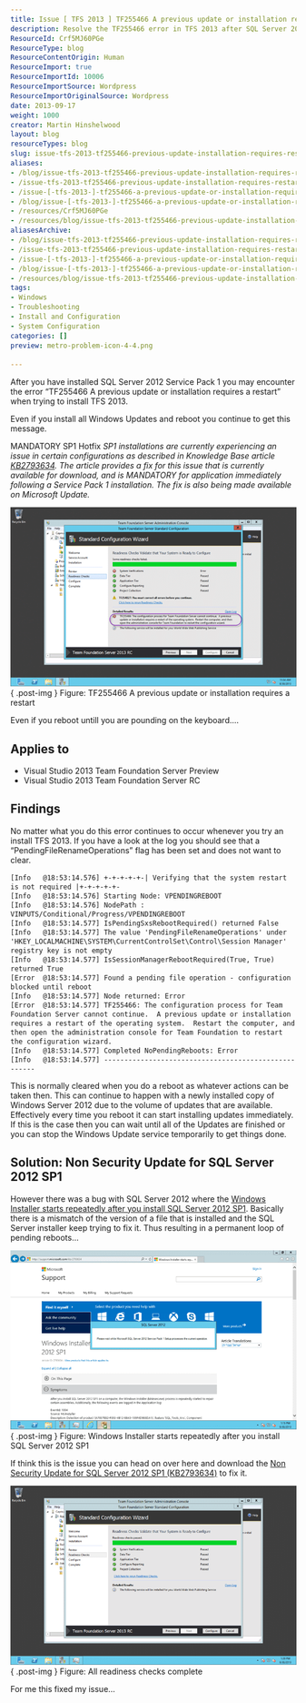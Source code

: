 ```yaml
---
title: Issue [ TFS 2013 ] TF255466 A previous update or installation requires a restart
description: Resolve the TF255466 error in TFS 2013 after SQL Server 2012 SP1 installation. Discover solutions to clear pending reboots and ensure smooth setup.
ResourceId: Crf5MJ60PGe
ResourceType: blog
ResourceContentOrigin: Human
ResourceImport: true
ResourceImportId: 10006
ResourceImportSource: Wordpress
ResourceImportOriginalSource: Wordpress
date: 2013-09-17
weight: 1000
creator: Martin Hinshelwood
layout: blog
resourceTypes: blog
slug: issue-tfs-2013-tf255466-previous-update-installation-requires-restart
aliases:
- /blog/issue-tfs-2013-tf255466-previous-update-installation-requires-restart
- /issue-tfs-2013-tf255466-previous-update-installation-requires-restart
- /issue-[-tfs-2013-]-tf255466-a-previous-update-or-installation-requires-a-restart
- /blog/issue-[-tfs-2013-]-tf255466-a-previous-update-or-installation-requires-a-restart
- /resources/Crf5MJ60PGe
- /resources/blog/issue-tfs-2013-tf255466-previous-update-installation-requires-restart
aliasesArchive:
- /blog/issue-tfs-2013-tf255466-previous-update-installation-requires-restart
- /issue-tfs-2013-tf255466-previous-update-installation-requires-restart
- /issue-[-tfs-2013-]-tf255466-a-previous-update-or-installation-requires-a-restart
- /blog/issue-[-tfs-2013-]-tf255466-a-previous-update-or-installation-requires-a-restart
- /resources/blog/issue-tfs-2013-tf255466-previous-update-installation-requires-restart
tags:
- Windows
- Troubleshooting
- Install and Configuration
- System Configuration
categories: []
preview: metro-problem-icon-4-4.png

---
```

After you have installed SQL Server 2012 Service Pack 1 you may encounter the error “TF255466 A previous update or installation requires a restart” when trying to install TFS 2013.

Even if you install all Windows Updates and reboot you continue to get this message.

MANDATORY SP1 Hotfix _SP1 installations are currently experiencing an issue in certain configurations as described in Knowledge Base article [KB2793634](http://support.microsoft.com/kb/2793634). The article provides a fix for this issue that is currently available for download, and is MANDATORY for application immediately following a Service Pack 1 installation. The fix is also being made available on Microsoft Update._

![image](images/image13-1-1.png "image")  
{ .post-img }
Figure: TF255466 A previous update or installation requires a restart

Even if you reboot untill you are pounding on the keyboard....

## Applies to

- Visual Studio 2013 Team Foundation Server Preview
- Visual Studio 2013 Team Foundation Server RC

## Findings

No matter what you do this error continues to occur whenever you try an install TFS 2013. If you have a look at the log you should see that a “PendingFileRenameOperations” flag has been set and does not want to clear.

```
[Info   @18:53:14.576] +-+-+-+-+-| Verifying that the system restart is not required |+-+-+-+-+-
[Info   @18:53:14.576] Starting Node: VPENDINGREBOOT
[Info   @18:53:14.576] NodePath : VINPUTS/Conditional/Progress/VPENDINGREBOOT
[Info   @18:53:14.577] IsPendingSxsRebootRequired() returned False
[Info   @18:53:14.577] The value 'PendingFileRenameOperations' under 'HKEY_LOCALMACHINE\SYSTEM\CurrentControlSet\Control\Session Manager' registry key is not empty
[Info   @18:53:14.577] IsSessionManagerRebootRequired(True, True) returned True
[Error  @18:53:14.577] Found a pending file operation - configuration blocked until reboot
[Info   @18:53:14.577] Node returned: Error
[Error  @18:53:14.577] TF255466: The configuration process for Team Foundation Server cannot continue.  A previous update or installation requires a restart of the operating system.  Restart the computer, and then open the administration console for Team Foundation to restart the configuration wizard.
[Info   @18:53:14.577] Completed NoPendingReboots: Error
[Info   @18:53:14.577] -----------------------------------------------------
```

This is normally cleared when you do a reboot as whatever actions can be taken then. This can continue to happen with a newly installed copy of Windows Server 2012 due to the volume of updates that are available. Effectively every time you reboot it can start installing updates immediately. If this is the case then you can wait until all of the Updates are finished or you can stop the Windows Update service temporarily to get things done.

## Solution: Non Security Update for SQL Server 2012 SP1

However there was a bug with SQL Server 2012 where the [Windows Installer starts repeatedly after you install SQL Server 2012 SP1](http://support.microsoft.com/kb/2793634). Basically there is a mismatch of the version of a file that is installed and the SQL Server installer keep trying to fix it. Thus resulting in a permanent loop of pending reboots…

![image](images/image14-2-2.png "image")  
{ .post-img }
Figure: Windows Installer starts repeatedly after you install SQL Server 2012 SP1

If think this is the issue you can head on over here and download the [Non Security Update for SQL Server 2012 SP1 (KB2793634)](http://www.microsoft.com/en-us/download/details.aspx?id=36215) to fix it.

![image](images/image15-3-3.png "image")  
{ .post-img }
Figure: All readiness checks complete

For me this fixed my issue…
